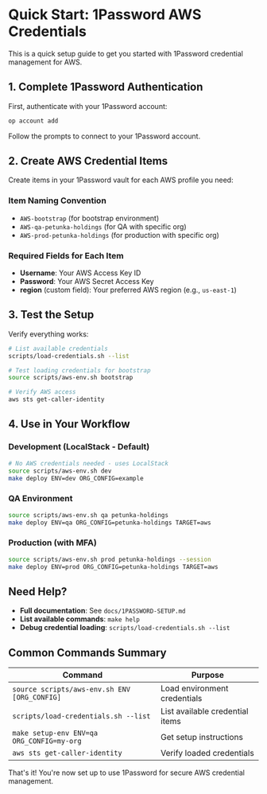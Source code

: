 # Quick Start: 1Password AWS Credentials

This is a quick setup guide to get you started with 1Password credential management for AWS.

## 1. Complete 1Password Authentication

First, authenticate with your 1Password account:

```bash
op account add
```

Follow the prompts to connect to your 1Password account.

## 2. Create AWS Credential Items

Create items in your 1Password vault for each AWS profile you need:

### Item Naming Convention
- `AWS-bootstrap` (for bootstrap environment)
- `AWS-qa-petunka-holdings` (for QA with specific org)
- `AWS-prod-petunka-holdings` (for production with specific org)

### Required Fields for Each Item
- **Username**: Your AWS Access Key ID
- **Password**: Your AWS Secret Access Key  
- **region** (custom field): Your preferred AWS region (e.g., `us-east-1`)

## 3. Test the Setup

Verify everything works:

```bash
# List available credentials
scripts/load-credentials.sh --list

# Test loading credentials for bootstrap
source scripts/aws-env.sh bootstrap

# Verify AWS access
aws sts get-caller-identity
```

## 4. Use in Your Workflow

### Development (LocalStack - Default)
```bash
# No AWS credentials needed - uses LocalStack
source scripts/aws-env.sh dev
make deploy ENV=dev ORG_CONFIG=example
```

### QA Environment
```bash
source scripts/aws-env.sh qa petunka-holdings
make deploy ENV=qa ORG_CONFIG=petunka-holdings TARGET=aws
```

### Production (with MFA)
```bash
source scripts/aws-env.sh prod petunka-holdings --session
make deploy ENV=prod ORG_CONFIG=petunka-holdings TARGET=aws
```

## Need Help?

- **Full documentation**: See `docs/1PASSWORD-SETUP.md`
- **List available commands**: `make help`
- **Debug credential loading**: `scripts/load-credentials.sh --list`

## Common Commands Summary

| Command | Purpose |
|---------|---------|
| `source scripts/aws-env.sh ENV [ORG_CONFIG]` | Load environment credentials |
| `scripts/load-credentials.sh --list` | List available credential items |
| `make setup-env ENV=qa ORG_CONFIG=my-org` | Get setup instructions |
| `aws sts get-caller-identity` | Verify loaded credentials |

That's it! You're now set up to use 1Password for secure AWS credential management.
